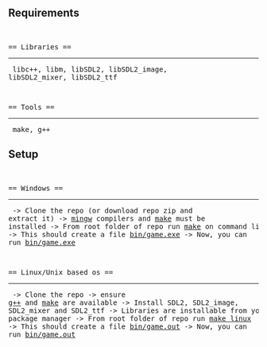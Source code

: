 <h2>Requirements</h2>
<pre>

== Libraries == <hr/>
libc++, libm, libSDL2, libSDL2_image, libSDL2_mixer, libSDL2_ttf

== Tools == <hr/>
make, g++
</pre>


<h2>Setup</h2>
<pre>

== Windows == <hr/>
-> Clone the repo (or download repo zip and extract it)
-> <u>mingw</u> compilers and <u>make</u> must be installed
-> From root folder of repo run <u>make</u> on command line
-> This should create a file <u>bin/game.exe</u>
-> Now, you can run <u>bin/game.exe</u>

== Linux/Unix based os ==<hr/>
-> Clone the repo
-> ensure <u>g++</u> and <u>make</u> are available
-> Install SDL2, SDL2_image, SDL2_mixer and SDL2_ttf
-> Libraries are installable from your package manager 
-> From root folder of repo run <u>make linux</u>
-> This should create a file <u>bin/game.out</u>
-> Now, you can run <u>bin/game.out</u>
</pre>